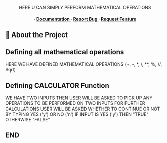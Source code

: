 <div align='center'>

<p>HERE U CAN SIMPLY PERFORM MATHEMATICAL OPERATIONS </p>

<h4> <span> · </span> <a href="https://github.com/Rookoodracula/CALCULATOR/blob/master/README.md"> Documentation </a> <span> · </span> <a href="https://github.com/Rookoodracula/CALCULATOR/issues"> Report Bug </a> <span> · </span> <a href="https://github.com/Rookoodracula/CALCULATOR/issues"> Request Feature </a> </h4>


</div>

## :star2: About the Project

## Defining all mathematical operations

HERE WE HAVE DEFINED MATHEMATICAL OPERATIONS (+, -, *, /, **, %, //, Sqrt)

## Defining CALCULATOR Function

WE HAVE TWO INPUTS
THEN USER WILL BE ASKED TO PICK UP ANY OPERATIONS TO BE PERFORMED ON TWO INPUTS
FOR FURTHER CALCULATIONS USER WILL BE ASKED WHETHER TO CONTINUE OR NOT BY TYPING YES ('y') OR NO ('n')
IF INPUT IS YES ('y') THEN "TRUE"
OTHERWISE "FALSE"

## END

